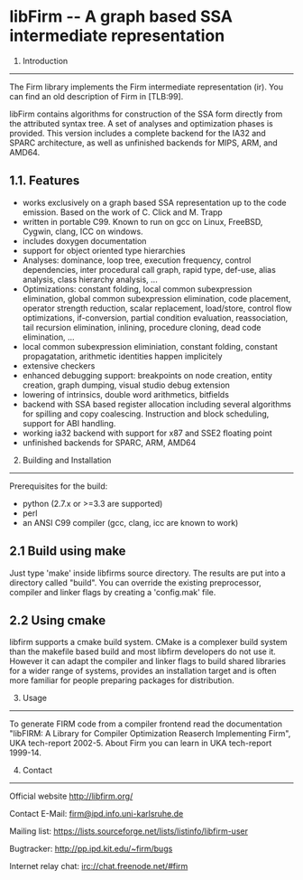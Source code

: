 libFirm -- A graph based SSA intermediate representation
========================================================

1. Introduction
---------------

The Firm library implements the Firm intermediate representation (ir).
You can find an old description of Firm in [TLB:99].

libFirm contains algorithms for construction of the SSA form directly from the
attributed syntax tree. A set of analyses and optimization phases is provided.
This version includes a complete backend for the IA32 and SPARC architecture,
as well as unfinished backends for MIPS, ARM, and AMD64.

1.1. Features
-------------

- works exclusively on a graph based SSA representation up to the code emission.
  Based on the work of C. Click and M. Trapp
- written in portable C99. Known to run on gcc on Linux, FreeBSD, Cygwin, clang,
  ICC on windows.
- includes doxygen documentation
- support for object oriented type hierarchies
- Analyses: dominance, loop tree, execution frequency, control dependencies,
            inter procedural call graph, rapid type, def-use, alias analysis,
            class hierarchy analysis, ...
- Optimizations: constant folding, local common subexpression elimination,
                 global common subexpression elimination, code placement,
                 operator strength reduction, scalar replacement, load/store,
                 control flow optimizations, if-conversion, partial condition
                 evaluation, reassociation, tail recursion elimination,
                 inlining, procedure cloning, dead code elimination, ...
- local common subexpression eliminiation, constant folding,
  constant propagatation, arithmetic identities happen implicitely
- extensive checkers
- enhanced debugging support: breakpoints on node creation, entity creation,
            graph dumping, visual studio debug extension
- lowering of intrinsics, double word arithmetics, bitfields
- backend with SSA based register allocation including several algorithms for
  spilling and copy coalescing. Instruction and block scheduling, support for
  ABI handling.
- working ia32 backend with support for x87 and SSE2 floating point
- unfinished backends for SPARC, ARM, AMD64


2. Building and Installation
----------------------------

Prerequisites for the build:

* python (2.7.x or >=3.3 are supported)
* perl
* an ANSI C99 compiler (gcc, clang, icc are known to work)

2.1 Build using make
--------------------

Just type 'make' inside libfirms source directory. The results are put into a
directory called "build". You can override the existing preprocessor, compiler
and linker flags by creating a 'config.mak' file.

2.2 Using cmake
---------------

libfirm supports a cmake build system. CMake is a complexer build system than
the makefile based build and most libfirm developers do not use it. However it
can adapt the compiler and linker flags to build shared libraries for a wider
range of systems, provides an installation target and is often more familiar
for people preparing packages for distribution.

3. Usage
--------

To generate FIRM code from a compiler frontend read the documentation
"libFIRM: A Library for Compiler Optimization Reaserch Implementing
Firm", UKA tech-report 2002-5. About Firm you can learn in UKA
tech-report 1999-14.

4. Contact
----------

Official website
	<http://libfirm.org/>

Contact E-Mail:
	<firm@ipd.info.uni-karlsruhe.de>

Mailing list:
	<https://lists.sourceforge.net/lists/listinfo/libfirm-user>

Bugtracker:
	<http://pp.ipd.kit.edu/~firm/bugs>

Internet relay chat:
	<irc://chat.freenode.net/#firm>
